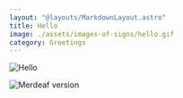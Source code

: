 ```yaml
---
layout: "@layouts/MarkdownLayout.astro"
title: Hello
image: ./assets/images-of-signs/hello.gif
category: Greetings
---
```


![Hello](@signs/hello.gif)

![Merdeaf version](@signs/merdeaf-hello.png)
